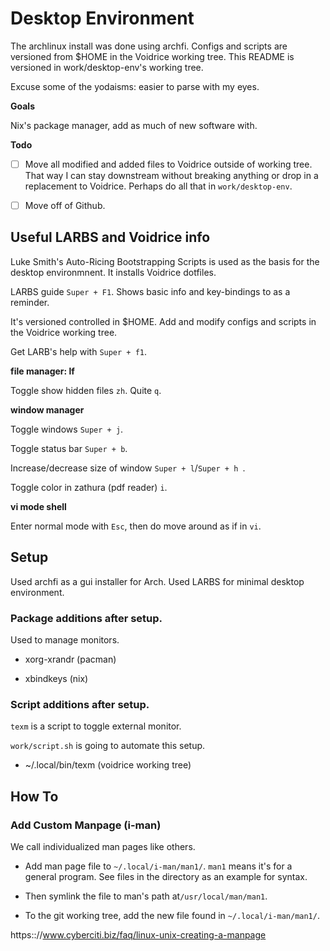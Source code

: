 # Desktop Environment

The archlinux install was done using archfi. Configs and scripts are versioned from $HOME in the Voidrice working tree. This README is versioned in work/desktop-env's working tree.

Excuse some of the yodaisms: easier to parse with my eyes.

**Goals**

Nix's package manager, add as much of new software with.

**Todo**

- [ ] Move all modified and added files to Voidrice outside of working tree. That way I can stay downstream without breaking anything or drop in a replacement to Voidrice. Perhaps do all that in `work/desktop-env`.

- [ ] Move off of Github.


## Useful LARBS and Voidrice info

Luke Smith's Auto-Ricing Bootstrapping Scripts is used as the basis for the desktop environmnent. It installs Voidrice dotfiles.

LARBS guide `Super + F1`. Shows basic info and key-bindings to as a reminder.

It's versioned controlled in $HOME. Add and modify configs and scripts in the Voidrice working tree.

Get LARB's help with `Super + f1`.

**file manager: lf**

Toggle show hidden files `zh`. Quite `q`.

**window manager**

Toggle windows `Super + j`.

Toggle status bar `Super + b`.

Increase/decrease size of window `Super + l`/`Super + h	`.

Toggle color in zathura (pdf reader) `i`.

**vi mode shell**

Enter normal mode with `Esc`, then do move around as if in `vi`.

## Setup

Used archfi as a gui installer for Arch. Used LARBS for minimal desktop environment.

### Package additions after setup.

Used to manage monitors.

* xorg-xrandr (pacman)

* xbindkeys (nix)

### Script additions after setup.

`texm` is a script to toggle external monitor.

`work/script.sh` is going to automate this setup.

* ~/.local/bin/texm (voidrice working tree)

## How To

### Add Custom Manpage (i-man)

We call individualized man pages like others.

* Add man page file to `~/.local/i-man/man1/`. `man1` means it's for  a general program. See files in the directory as an example for syntax.

* Then symlink the file to man's path at`/usr/local/man/man1`.

* To the git working tree, add the new file found in `~/.local/i-man/man1/`.


https:://www.cyberciti.biz/faq/linux-unix-creating-a-manpage

